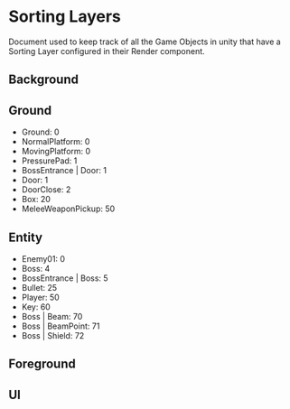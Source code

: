 # Sorting Layers

Document used to keep track of all the Game Objects in unity that have a Sorting Layer configured in their Render component.

## Background

## Ground

- Ground: 0
- NormalPlatform: 0
- MovingPlatform: 0
- PressurePad: 1
- BossEntrance | Door: 1
- Door: 1
- DoorClose: 2
- Box: 20
- MeleeWeaponPickup: 50

## Entity

- Enemy01: 0
- Boss: 4
- BossEntrance | Boss: 5
- Bullet: 25
- Player: 50
- Key: 60
- Boss | Beam: 70
- Boss | BeamPoint: 71
- Boss | Shield: 72

## Foreground

## UI
